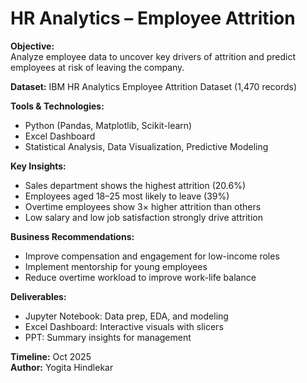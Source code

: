 # HR Analytics – Employee Attrition

**Objective:**  
Analyze employee data to uncover key drivers of attrition and predict employees at risk of leaving the company.

**Dataset:** IBM HR Analytics Employee Attrition Dataset (1,470 records)

**Tools & Technologies:**  
- Python (Pandas, Matplotlib, Scikit-learn)  
- Excel Dashboard  
- Statistical Analysis, Data Visualization, Predictive Modeling

**Key Insights:**  
- Sales department shows the highest attrition (20.6%)  
- Employees aged 18–25 most likely to leave (39%)  
- Overtime employees show 3× higher attrition than others  
- Low salary and low job satisfaction strongly drive attrition

**Business Recommendations:**  
- Improve compensation and engagement for low-income roles  
- Implement mentorship for young employees  
- Reduce overtime workload to improve work-life balance  

**Deliverables:**  
- Jupyter Notebook: Data prep, EDA, and modeling  
- Excel Dashboard: Interactive visuals with slicers  
- PPT: Summary insights for management

**Timeline:** Oct 2025  
**Author:** Yogita Hindlekar
